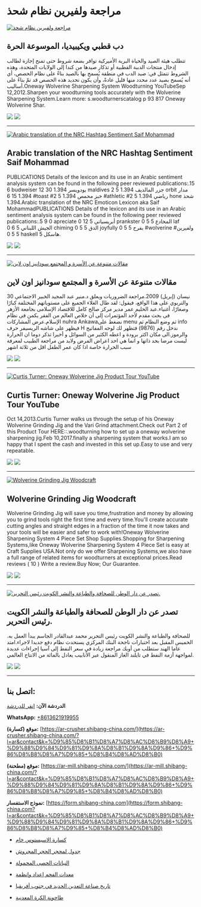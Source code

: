 # مراجعة ولفيرين نظام شحذ

<a href="https://swt.shibang-china.com/?l=ar&img&k=%D9%85%D8%B1%D8%A7%D8%AC%D8%B9%D8%A9+%D9%88%D9%84%D9%81%D9%8A%D8%B1%D9%8A%D9%86+%D9%86%D8%B8%D8%A7%D9%85+%D8%B4%D8%AD%D8%B0" target="_blank">![مراجعة ولفيرين نظام شحذ](http://static.shibang-china.com/all-800x300/1429.jpg)</a>

## دب قطبي ويكيبيديا، الموسوعة الحرة
تتطلب هيئة الصيد والحياة البرية الأميركية توافر بضعة شروط حتى تمنح إجازة لطالب إدخال منتجات الدببة القطبية أو تذكار صيدها من كندا إلى الولايات المتحدة، وهذه الشروط تتمثل في: صيد الدب في منطقة يُسمح بها بالصيد بناءً على نظام الحصص، أي أنه يُسمح بصيد عدد محدد منها قليل عادةً، وأن يكون تحديد هذه الحصص قد تمّ بناءً على أساليب.Oneway Wolverine Sharpening System Woodturning YouTubeSep 12,2012.Sharpen your woodturning tools accurately with the Wolverine Sharpening System.Learn more: s.woodturnerscatalog p 93 817 Oneway Wolverine Shar.


<a href="https://whatsapp.shibangsoft.com/WhatsApp.php" target="_blank" title="WhatsApp">![](http://static.shibang-china.com/icon/whatsapp.png)</a> <a href="https://swt.shibang-china.com/?l=ar&icon&k=%D9%85%D8%B1%D8%A7%D8%AC%D8%B9%D8%A9+%D9%88%D9%84%D9%81%D9%8A%D8%B1%D9%8A%D9%86+%D9%86%D8%B8%D8%A7%D9%85+%D8%B4%D8%AD%D8%B0" target="_blank">![](http://static.shibang-china.com/icon/chat-ar.png)</a>

---

<a href="https://swt.shibang-china.com/?l=ar&img&k=%D9%85%D8%B1%D8%A7%D8%AC%D8%B9%D8%A9+%D9%88%D9%84%D9%81%D9%8A%D8%B1%D9%8A%D9%86+%D9%86%D8%B8%D8%A7%D9%85+%D8%B4%D8%AD%D8%B0" target="_blank">![Arabic translation of the NRC Hashtag Sentiment Saif Mohammad](http://static.shibang-china.com/all-800x300/90.jpg)</a>

## Arabic translation of the NRC Hashtag Sentiment Saif Mohammad
PUBLICATIONS   Details of the lexicon and its use in an Arabic sentiment analysis system can be found in the following peer reviewed publications:.15 6 budweiser بودويسر 1.394 30 12 maldives جزر المالديف 1.394 5 2 orbit مدار 1.394 15 6 #toast #خبز محمص 1.394 5 2 #athletic #رياضي 1.394 5 2 hone شحذ 1.394.Arabic translation of the NRC Emoticon Lexicon aka Saif MohammadPUBLICATIONS   Details of the lexicon and its use in an Arabic sentiment analysis system can be found in the following peer reviewed publications:.5 9 0 apreciate أبريسياتي 5 12 0 prankster المخادع 5 5 0 laf الجيش اللبناني 5 6 0 chiming الدق 5 5 0 joyfully بفرح 5 5 0 #wolverine #ولفيرين 5 5 0 haskell هاسكل 5.


<a href="https://whatsapp.shibangsoft.com/WhatsApp.php" target="_blank" title="WhatsApp">![](http://static.shibang-china.com/icon/whatsapp.png)</a> <a href="https://swt.shibang-china.com/?l=ar&icon&k=%D9%85%D8%B1%D8%A7%D8%AC%D8%B9%D8%A9+%D9%88%D9%84%D9%81%D9%8A%D8%B1%D9%8A%D9%86+%D9%86%D8%B8%D8%A7%D9%85+%D8%B4%D8%AD%D8%B0" target="_blank">![](http://static.shibang-china.com/icon/chat-ar.png)</a>

---

<a href="https://swt.shibang-china.com/?l=ar&img&k=%D9%85%D8%B1%D8%A7%D8%AC%D8%B9%D8%A9+%D9%88%D9%84%D9%81%D9%8A%D8%B1%D9%8A%D9%86+%D9%86%D8%B8%D8%A7%D9%85+%D8%B4%D8%AD%D8%B0" target="_blank">![مقالات متنوعة عن الأسرة و المجتمع سودانيز اون لاين](http://static.shibang-china.com/all-800x300/211.jpg)</a>

## مقالات متنوعة عن الأسرة و المجتمع سودانيز اون لاين
30 نيسان (إبريل) 2009.مراجعة الضروريات ويعلق د.منير عبد المجيد الخبير الاجتماعي والتربوي على هذا الواقع، فيقول: لقد طال الغلاء الجميع على مستوياتهم المختلفة كبارًا وصغارًا، أغنياء.عبد الحليم عمر مدير مركز صالح كامل للاقتصاد الإسلامى بجامعة الأزهر فى بحث مقدم لأحد المؤتمرات إلى أن خلاص العالم من الفقر يكمن فى نظام الإسلام.عرض المشاركات nuhra Ankawaنضغط على menu  ثم وضع النظام  ثم info فيظهر على شاشه الريسيفر حرف H ندخل رقم (9876) فتظهر لك لوحه المفاتيح والرموز.الى مكان اكثر برودة و اعطه الكثير من السوائل و أخيرا تذكر دوما ان الحرارة ليست مرضا بحد ذاتها و انما هي احد اعراض المرض ولابد من مراجعة الطبيب لمعرفة سبب الحرارة خاصة اذا كان عمر الطفل اقل من ثلاثة اشهر


<a href="https://whatsapp.shibangsoft.com/WhatsApp.php" target="_blank" title="WhatsApp">![](http://static.shibang-china.com/icon/whatsapp.png)</a> <a href="https://swt.shibang-china.com/?l=ar&icon&k=%D9%85%D8%B1%D8%A7%D8%AC%D8%B9%D8%A9+%D9%88%D9%84%D9%81%D9%8A%D8%B1%D9%8A%D9%86+%D9%86%D8%B8%D8%A7%D9%85+%D8%B4%D8%AD%D8%B0" target="_blank">![](http://static.shibang-china.com/icon/chat-ar.png)</a>

---

<a href="https://swt.shibang-china.com/?l=ar&img&k=%D9%85%D8%B1%D8%A7%D8%AC%D8%B9%D8%A9+%D9%88%D9%84%D9%81%D9%8A%D8%B1%D9%8A%D9%86+%D9%86%D8%B8%D8%A7%D9%85+%D8%B4%D8%AD%D8%B0" target="_blank">![Curtis Turner: Oneway Wolverine Jig Product Tour YouTube](http://static.shibang-china.com/all-800x300/1242.jpg)</a>

## Curtis Turner: Oneway Wolverine Jig Product Tour YouTube
Oct 14,2013.Curtis Turner walks us through the setup of his Oneway Wolverine Grinding Jig and the Vari Grind attachment.Check out Part 2 of this Product Tour HERE::.woodturning how to set up a oneway wolverine sharpening jig.Feb 10,2017.finally a sharpening system that works.I am so happy that I spent the cash and invested in this set up.Easy to use and very repeatable.


<a href="https://whatsapp.shibangsoft.com/WhatsApp.php" target="_blank" title="WhatsApp">![](http://static.shibang-china.com/icon/whatsapp.png)</a> <a href="https://swt.shibang-china.com/?l=ar&icon&k=%D9%85%D8%B1%D8%A7%D8%AC%D8%B9%D8%A9+%D9%88%D9%84%D9%81%D9%8A%D8%B1%D9%8A%D9%86+%D9%86%D8%B8%D8%A7%D9%85+%D8%B4%D8%AD%D8%B0" target="_blank">![](http://static.shibang-china.com/icon/chat-ar.png)</a>

---

<a href="https://swt.shibang-china.com/?l=ar&img&k=%D9%85%D8%B1%D8%A7%D8%AC%D8%B9%D8%A9+%D9%88%D9%84%D9%81%D9%8A%D8%B1%D9%8A%D9%86+%D9%86%D8%B8%D8%A7%D9%85+%D8%B4%D8%AD%D8%B0" target="_blank">![Wolverine Grinding Jig Woodcraft](http://static.shibang-china.com/all-800x300/134.jpg)</a>

## Wolverine Grinding Jig Woodcraft
Wolverine Grinding Jig will save you time,frustration and money by allowing you to grind tools right the first time and every time.You&#39;ll create accurate cutting angles and straight edges in a fraction of the time it now takes and your tools will be easier and safer to work with!Oneway Wolverine Sharpening System 4 Piece Set Shop Supplies.Shopping for Sharpening Systems,like Oneway Wolverine Sharpening System 4 Piece Set is easy at Craft Supplies USA.Not only do we offer Sharpening Systems,we also have a full range of related items for woodturners at exceptional prices.Read reviews ( 10 ) Write a review.Buy Now; Our Guarantee.


<a href="https://whatsapp.shibangsoft.com/WhatsApp.php" target="_blank" title="WhatsApp">![](http://static.shibang-china.com/icon/whatsapp.png)</a> <a href="https://swt.shibang-china.com/?l=ar&icon&k=%D9%85%D8%B1%D8%A7%D8%AC%D8%B9%D8%A9+%D9%88%D9%84%D9%81%D9%8A%D8%B1%D9%8A%D9%86+%D9%86%D8%B8%D8%A7%D9%85+%D8%B4%D8%AD%D8%B0" target="_blank">![](http://static.shibang-china.com/icon/chat-ar.png)</a>

---

<a href="https://swt.shibang-china.com/?l=ar&img&k=%D9%85%D8%B1%D8%A7%D8%AC%D8%B9%D8%A9+%D9%88%D9%84%D9%81%D9%8A%D8%B1%D9%8A%D9%86+%D9%86%D8%B8%D8%A7%D9%85+%D8%B4%D8%AD%D8%B0" target="_blank">![تصدر عن دار الوطن للصحافة والطباعة والنشر الكويت رئيس التحرير.](http://static.shibang-china.com/all-800x300/897.jpg)</a>

## تصدر عن دار الوطن للصحافة والطباعة والنشر الكويت رئيس التحرير.
.للصحافة والطباعة والنشر الكويت رئيس التحرير محمد عبدالقادر الجاسم يبدأ العمل به الخميس المقبل بعد اختبارات ناجحة البنك المركزي يستحدث نظام دفع جديدا لاجراء.امتد عاما الهند ستطلب من أوبك مراجعة زيادة في سعر النفط إلى آسيا إجراءات عديدة لمواجهة أزمة النفط في تايلند الغاز المنقول عبر الأنابيب يعادل بالمائة من الانتاج العالمي.

<a href="https://whatsapp.shibangsoft.com/WhatsApp.php" target="_blank" title="WhatsApp">![](http://static.shibang-china.com/icon/whatsapp.png)</a> <a href="https://swt.shibang-china.com/?l=ar&icon&k=%D9%85%D8%B1%D8%A7%D8%AC%D8%B9%D8%A9+%D9%88%D9%84%D9%81%D9%8A%D8%B1%D9%8A%D9%86+%D9%86%D8%B8%D8%A7%D9%85+%D8%B4%D8%AD%D8%B0" target="_blank">![](http://static.shibang-china.com/icon/chat-ar.png)</a>

---
## اتصل بنا:

**الدردشة الآن:** [انقر للدردشة](https://swt.shibang-china.com?l=ar&contact&k=%D9%85%D8%B1%D8%A7%D8%AC%D8%B9%D8%A9+%D9%88%D9%84%D9%81%D9%8A%D8%B1%D9%8A%D9%86+%D9%86%D8%B8%D8%A7%D9%85+%D8%B4%D8%AD%D8%B0)

**WhatsApp:**  [+8613621919955](https://whatsapp.shibangsoft.com/WhatsApp.php)

**موقع (كسارة):** [https://ar-crusher.shibang-china.com/](https://ar-crusher.shibang-china.com/?l=ar&contact&k=%D9%85%D8%B1%D8%A7%D8%AC%D8%B9%D8%A9+%D9%88%D9%84%D9%81%D9%8A%D8%B1%D9%8A%D9%86+%D9%86%D8%B8%D8%A7%D9%85+%D8%B4%D8%AD%D8%B0)

**موقع (مطحنة):** [https://ar-mill.shibang-china.com/](https://ar-mill.shibang-china.com/?l=ar&contact&k=%D9%85%D8%B1%D8%A7%D8%AC%D8%B9%D8%A9+%D9%88%D9%84%D9%81%D9%8A%D8%B1%D9%8A%D9%86+%D9%86%D8%B8%D8%A7%D9%85+%D8%B4%D8%AD%D8%B0)

**نموذج الاستفسار:** [https://form.shibang-china.com](https://form.shibang-china.com?l=ar&contact&k=%D9%85%D8%B1%D8%A7%D8%AC%D8%B9%D8%A9+%D9%88%D9%84%D9%81%D9%8A%D8%B1%D9%8A%D9%86+%D9%86%D8%B8%D8%A7%D9%85+%D8%B4%D8%AD%D8%B0)

* [كسارة الاسبستوس خام](../24/%D9%83%D8%B3%D8%A7%D8%B1%D8%A9%20%D8%A7%D9%84%D8%A7%D8%B3%D8%A8%D8%B3%D8%AA%D9%88%D8%B3%20%D8%AE%D8%A7%D9%85.md)

* [جدول لمحجر الحجر المجروش](../22/%D8%AC%D8%AF%D9%88%D9%84%20%D9%84%D9%85%D8%AD%D8%AC%D8%B1%20%D8%A7%D9%84%D8%AD%D8%AC%D8%B1%20%D8%A7%D9%84%D9%85%D8%AC%D8%B1%D9%88%D8%B4.md)

* [النباتات الحصى المحمولة](../23/%D8%A7%D9%84%D9%86%D8%A8%D8%A7%D8%AA%D8%A7%D8%AA%20%D8%A7%D9%84%D8%AD%D8%B5%D9%89%20%D8%A7%D9%84%D9%85%D8%AD%D9%85%D9%88%D9%84%D8%A9.md)

* [معدات الفحم إعداد وانظمة](../21/%D9%85%D8%B9%D8%AF%D8%A7%D8%AA%20%D8%A7%D9%84%D9%81%D8%AD%D9%85%20%D8%A5%D8%B9%D8%AF%D8%A7%D8%AF%20%D9%88%D8%A7%D9%86%D8%B8%D9%85%D8%A9.md)

* [تاريخ صناعة التعدين الحديد في جنوب أفريقيا](../24/%D8%AA%D8%A7%D8%B1%D9%8A%D8%AE%20%D8%B5%D9%86%D8%A7%D8%B9%D8%A9%20%D8%A7%D9%84%D8%AA%D8%B9%D8%AF%D9%8A%D9%86%20%D8%A7%D9%84%D8%AD%D8%AF%D9%8A%D8%AF%20%D9%81%D9%8A%20%D8%AC%D9%86%D9%88%D8%A8%20%D8%A3%D9%81%D8%B1%D9%8A%D9%82%D9%8A%D8%A7.md)

* [طاحونة الكرة المعدنية](../23/%D8%B7%D8%A7%D8%AD%D9%88%D9%86%D8%A9%20%D8%A7%D9%84%D9%83%D8%B1%D8%A9%20%D8%A7%D9%84%D9%85%D8%B9%D8%AF%D9%86%D9%8A%D8%A9.md)